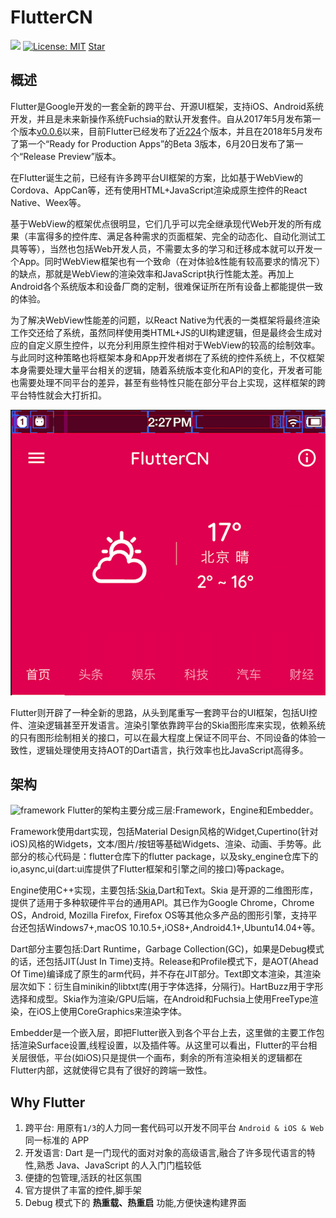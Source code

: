 # FlutterCN

[![](https://img.shields.io/badge/Flutter-Dart-green)](https://dart.dev/)
[![License: MIT](https://img.shields.io/badge/License-MIT-yellow.svg?style=flat-square)](https://github.com/Pluckypan/FlutterCN/blob/master/LICENSE)
<a class="github-button" href="https://github.com/Pluckypan/FlutterCN" data-icon="octicon-star" data-show-count="true" aria-label="FlutterCN">Star</a>



## 概述
Flutter是Google开发的一套全新的跨平台、开源UI框架，支持iOS、Android系统开发，并且是未来新操作系统Fuchsia的默认开发套件。自从2017年5月发布第一个版本[v0.0.6](https://github.com/flutter/flutter/releases/tag/v0.0.6)以来，目前Flutter已经发布了近[224](https://github.com/flutter/flutter/releases)个版本，并且在2018年5月发布了第一个“Ready for Production Apps”的Beta 3版本，6月20日发布了第一个“Release Preview”版本。

在Flutter诞生之前，已经有许多跨平台UI框架的方案，比如基于WebView的Cordova、AppCan等，还有使用HTML+JavaScript渲染成原生控件的React Native、Weex等。

基于WebView的框架优点很明显，它们几乎可以完全继承现代Web开发的所有成果（丰富得多的控件库、满足各种需求的页面框架、完全的动态化、自动化测试工具等等），当然也包括Web开发人员，不需要太多的学习和迁移成本就可以开发一个App。同时WebView框架也有一个致命（在对体验&性能有较高要求的情况下）的缺点，那就是WebView的渲染效率和JavaScript执行性能太差。再加上Android各个系统版本和设备厂商的定制，很难保证所在所有设备上都能提供一致的体验。

为了解决WebView性能差的问题，以React Native为代表的一类框架将最终渲染工作交还给了系统，虽然同样使用类HTML+JS的UI构建逻辑，但是最终会生成对应的自定义原生控件，以充分利用原生控件相对于WebView的较高的绘制效率。与此同时这种策略也将框架本身和App开发者绑在了系统的控件系统上，不仅框架本身需要处理大量平台相关的逻辑，随着系统版本变化和API的变化，开发者可能也需要处理不同平台的差异，甚至有些特性只能在部分平台上实现，这样框架的跨平台特性就会大打折扣。

![border](assets/img/android.border.png)

Flutter则开辟了一种全新的思路，从头到尾重写一套跨平台的UI框架，包括UI控件、渲染逻辑甚至开发语言。渲染引擎依靠跨平台的Skia图形库来实现，依赖系统的只有图形绘制相关的接口，可以在最大程度上保证不同平台、不同设备的体验一致性，逻辑处理使用支持AOT的Dart语言，执行效率也比JavaScript高得多。

## 架构
![framework](/assets/img/flutter.framework.png)
Flutter的架构主要分成三层:Framework，Engine和Embedder。

Framework使用dart实现，包括Material Design风格的Widget,Cupertino(针对iOS)风格的Widgets，文本/图片/按钮等基础Widgets、渲染、动画、手势等。此部分的核心代码是：flutter仓库下的flutter package，以及sky_engine仓库下的io,async,ui(dart:ui库提供了Flutter框架和引擎之间的接口)等package。

Engine使用C++实现，主要包括:[Skia](https://github.com/google/skia),Dart和Text。Skia 是开源的二维图形库，提供了适用于多种软硬件平台的通用API。其已作为Google Chrome，Chrome OS，Android, Mozilla Firefox, Firefox OS等其他众多产品的图形引擎，支持平台还包括Windows7+,macOS 10.10.5+,iOS8+,Android4.1+,Ubuntu14.04+等。

Dart部分主要包括:Dart Runtime，Garbage Collection(GC)，如果是Debug模式的话，还包括JIT(Just In Time)支持。Release和Profile模式下，是AOT(Ahead Of Time)编译成了原生的arm代码，并不存在JIT部分。Text即文本渲染，其渲染层次如下：衍生自minikin的libtxt库(用于字体选择，分隔行)。HartBuzz用于字形选择和成型。Skia作为渲染/GPU后端，在Android和Fuchsia上使用FreeType渲染，在iOS上使用CoreGraphics来渲染字体。

Embedder是一个嵌入层，即把Flutter嵌入到各个平台上去，这里做的主要工作包括渲染Surface设置,线程设置，以及插件等。从这里可以看出，Flutter的平台相关层很低，平台(如iOS)只是提供一个画布，剩余的所有渲染相关的逻辑都在Flutter内部，这就使得它具有了很好的跨端一致性。


## Why Flutter
1. 跨平台: 用原有`1/3`的人力同一套代码可以开发不同平台 `Android & iOS & Web` 同一标准的 APP
2. 开发语言: Dart 是一门现代的面对对象的高级语言,融合了许多现代语言的特性,熟悉 Java、JavaScript 的人入门门槛较低
3. 便捷的包管理,活跃的社区氛围
4. 官方提供了丰富的控件,脚手架
5. Debug 模式下的 **热重载、热重启** 功能,方便快速构建界面

<!-- GitHub Buttons -->
<script async defer src="https://buttons.github.io/buttons.js"></script>
